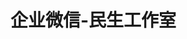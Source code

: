 <!--
 * @Author: zhouyi
 * @Date: 2023-01-02 01:17:48
 * @LastEditTime: 2023-01-02 01:36:20
 * @LastEditors: zhouyi zhouyi@mskj.com
 * @FilePath: \wework\README.md
-->
# 企业微信-民生工作室